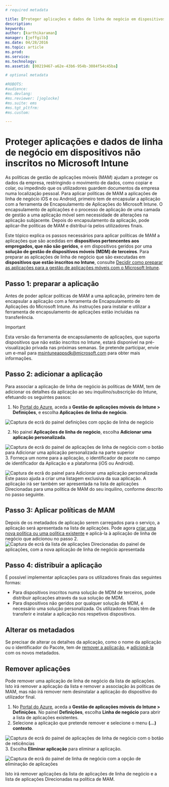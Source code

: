 ```yaml
---
# required metadata

title: [Proteger aplicações e dados de linha de negócio em dispositivos não inscritos | Microsoft Intune]
description:
keywords:
author: [karthikaraman]
manager: [jeffgilb]
ms.date: 04/28/2016
ms.topic: article
ms.prod:
ms.service:
ms.technology:
ms.assetid: [00219467-a62e-43b6-954b-3084f54c45ba]

# optional metadata

#ROBOTS:
#audience:
#ms.devlang:
#ms.reviewer: [joglocke]
#ms.suite: ems
#ms.tgt_pltfrm:
#ms.custom:

---
```


# Proteger aplicações e dados de linha de negócio em dispositivos não inscritos no Microsoft Intune

As políticas de gestão de aplicações móveis (MAM) ajudam a proteger os dados da empresa, restringindo o movimento de dados, como copiar e colar, ou impedindo que os utilizadores guardem documentos da empresa numa localização pessoal.   Para aplicar políticas de MAM a aplicações de linha de negócio iOS e ou Android, primeiro tem de encapsular a aplicação com a ferramenta de Encapsulamento de Aplicações do Microsoft Intune.  O encapsulamento de aplicações é o processo de aplicação de uma camada de gestão a uma aplicação móvel sem necessidade de alterações na aplicação subjacente.  Depois do encapsulamento da aplicação, pode aplicar-lhe políticas de MAM e distribuí-la pelos utilizadores finais.  

Este tópico explica os passos necessários para aplicar políticas de MAM a aplicações que são acedidas em **dispositivos pertencentes aos empregados, que não são geridos**, e em dispositivos geridos por uma **solução de gestão de dispositivos móveis (MDM) de terceiros**.  Para preparar as aplicações de linha de negócio que são executadas em **dispositivos que estão inscritos no Intune**, consulte [Decidir como preparar as aplicações para a gestão de aplicações móveis com o Microsoft Intune](decide-how-to-prepare-apps-for-mobile-application-management-with-microsoft-intune.md).
##  Passo 1: preparar a aplicação
Antes de poder aplicar políticas de MAM a uma aplicação, primeiro tem de encapsular a aplicação com a ferramenta de Encapsulamento de Aplicações do Microsoft Intune.  As instruções para instalar e utilizar a ferramenta de encapsulamento de aplicações estão incluídas na transferência.  
>[!IMPORTANT]  
>Esta versão da ferramenta de encapsulamento de aplicações, que suporta dispositivos que não estão inscritos no Intune, estará disponível na pré-visualização privada nas próximas semanas. Se pretende participar, envie um e-mail para msintuneappsdk@microsoft.com para obter mais informações.

## Passo 2: adicionar a aplicação

Para associar a aplicação de linha de negócio às políticas de MAM, tem de adicionar os detalhes da aplicação ao seu inquilino/subscrição do Intune, efetuando os seguintes passos:

1. No [Portal do Azure](https://portal.azure.com/), aceda a **Gestão de aplicações móveis do Intune > Definições**, e escolha **Aplicações de linha de negócio**.

  ![Captura de ecrã do painel definições com opção de linha de negócio](../media/mam-azure-portal-lob-on-settings.png)

2. No painel **Aplicações de linha de negócio**, escolha **Adicionar uma aplicação personalizada**.

  ![Captura de ecrã do painel de aplicações de linha de negócio com o botão para Adicionar uma aplicação personalizada na parte superior](../media/mam-azure-portal-add-lob-app-action.png)
3.  Forneça um nome para a aplicação, o identificador de pacote no campo de identificador da Aplicação e a plataforma (iOS ou Android).

  ![Captura de ecrã do painel para Adicionar uma aplicação personalizada ](../media/mam-azure-portal-add-app-details.png) Este passo ajuda a criar uma listagem exclusiva da sua aplicação.  A aplicação irá ser também ser apresentada na lista de aplicações Direcionadas para uma política de MAM do seu inquilino, conforme descrito no passo seguinte.

## Passo 3: Aplicar políticas de MAM
Depois de os metadados de aplicação serem carregados para o serviço, a aplicação será apresentada na lista de aplicações.  Pode agora [criar uma nova política ou uma política existente](create-and-deploy-mobile-app-management-policies-with-microsoft-intune.md) e aplicá-la à aplicação de linha de negócio que adicionou no passo 2.
  ![Captura de ecrã da lista de aplicações Direcionadas do painel de aplicações, com a nova aplicação de linha de negócio apresentada](../media/mam-azure-portal-lob-on-targeted-app-list.png)
## Passo 4: distribuir a aplicação
É possível implementar aplicações para os utilizadores finais das seguintes formas:
* Para dispositivos inscritos numa solução de MDM de terceiros, pode distribuir aplicações através da sua solução de MDM.
* Para dispositivos não geridos por qualquer solução de MDM, é necessário uma solução personalizada. Os utilizadores finais têm de transferir e instalar a aplicação nos respetivos dispositivos.

## Alterar os metadados
Se precisar de alterar os detalhes da aplicação, como o nome da aplicação ou o identificador do Pacote, tem de [remover a aplicação](#remove-apps), e [adicioná-la](#add-the-app) com os novos metadados.

##  Remover aplicações
Pode remover uma aplicação de linha de negócio da lista de aplicações.  Isto irá remover a aplicação da lista e remover a associação às políticas de MAM, mas não irá remover nem desinstalar a aplicação do dispositivo do utilizador final.  

1.  No [Portal do Azure](https://portal.azure.com/), aceda a **Gestão de aplicações móveis do Intune > Definições**.  No painel **Definições**, escolha **Linha de negócio** para abrir a lista de aplicações existentes.  
2.  Selecione a aplicação que pretende remover e selecione o menu **(…) contexto**.

  ![Captura de ecrã do painel de aplicações de linha de negócio com o botão de reticências](../media/mam-azure-portal-lob-context-menu.png)
3.  Escolha **Eliminar aplicação** para eliminar a aplicação.

  ![Captura de ecrã do painel de linha de negócio com a opção de eliminação de aplicações](../media/mam-azure-portal-delete-app.png)

  Isto irá remover aplicações da lista de aplicações de linha de negócio e a lista de aplicações Direcionadas na política de MAM.


<!--HONumber=May16_HO3-->



